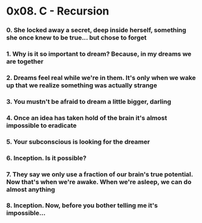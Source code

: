 # 0x08. C - Recursion

### 0. She locked away a secret, deep inside herself, something she once knew to be true... but chose to forget 
### 1. Why is it so important to dream? Because, in my dreams we are together 
### 2. Dreams feel real while we're in them. It's only when we wake up that we realize something was actually strange
### 3. You mustn't be afraid to dream a little bigger, darling
### 4. Once an idea has taken hold of the brain it's almost impossible to eradicate 
### 5. Your subconscious is looking for the dreamer
### 6. Inception. Is it possible? 
### 7. They say we only use a fraction of our brain's true potential. Now that's when we're awake. When we're asleep, we can do almost anything 
### 8. Inception. Now, before you bother telling me it's impossible...  
